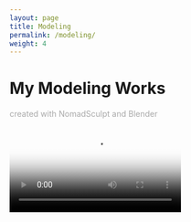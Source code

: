 ```yaml
---
layout: page
title: Modeling
permalink: /modeling/
weight: 4
---
```


# My Modeling Works
<p style="color:DarkGrey">
created with NomadSculpt and Blender
</p>

<video id="video" controls="" preload="none" poster="封面">
      <source id="mp4" src="https://streamable.com/gqy4pl" type="video/avi">
</videos>